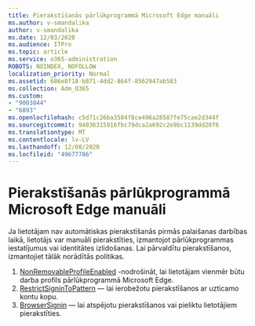 ```yaml
---
title: Pierakstīšanās pārlūkprogrammā Microsoft Edge manuāli
ms.author: v-smandalika
author: v-smandalika
ms.date: 12/03/2020
ms.audience: ITPro
ms.topic: article
ms.service: o365-administration
ROBOTS: NOINDEX, NOFOLLOW
localization_priority: Normal
ms.assetid: 686e8f18-b871-4dd2-864f-8562947ab583
ms.collection: Adm_O365
ms.custom:
- "9003844"
- "6893"
ms.openlocfilehash: c5d71c26ba3584f8ce496a28587fe75cae2d344f
ms.sourcegitcommit: 94036315916fbc79dca2a692c2e9bc1139dd28f6
ms.translationtype: MT
ms.contentlocale: lv-LV
ms.lasthandoff: 12/08/2020
ms.locfileid: "49677786"
---
```

# <a name="sign-in-to-microsoft-edge-manually"></a>Pierakstīšanās pārlūkprogrammā Microsoft Edge manuāli

Ja lietotājam nav automātiskas pierakstīšanās pirmās palaišanas darbības laikā, lietotājs var manuāli pierakstīties, izmantojot pārlūkprogrammas iestatījumus vai identitātes izlidošanas. Lai pārvaldītu pierakstīšanos, izmantojiet tālāk norādītās politikas.

1. [NonRemovableProfileEnabled](https://docs.microsoft.com/deployedge/microsoft-edge-policies#nonremovableprofileenabled) -nodrošināt, lai lietotājam vienmēr būtu darba profils pārlūkprogrammā Microsoft Edge.
2. [RestrictSigninToPattern](https://docs.microsoft.com/deployedge/microsoft-edge-policies#restrictsignintopattern) — lai ierobežotu pierakstīšanos ar uzticamo kontu kopu.
3. [BrowserSignin](https://docs.microsoft.com/deployedge/microsoft-edge-policies#browsersignin) — lai atspējotu pierakstīšanos vai pieliktu lietotājiem pierakstīties.

